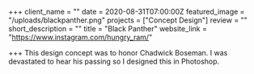 +++
client_name = ""
date = 2020-08-31T07:00:00Z
featured_image = "/uploads/blackpanther.png"
projects = ["Concept Design"]
review = ""
short_description = ""
title = "Black Panther"
website_link = "https://www.instagram.com/hungry_ram/"

+++
This design concept was to honor Chadwick Boseman. I was devastated to hear his passing so I designed this in Photoshop.
